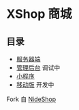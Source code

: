 # XShop 商城
## 目录
* [服务器端](server)
* [管理后台](admin) 调试中
* [小程序](mini-program)
* [移动版](web-app) 开发中

Fork 自 [NideShop](https://nideshop.com/)